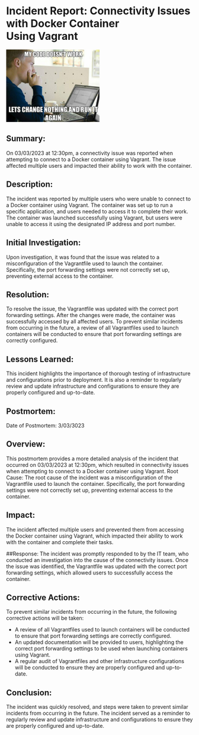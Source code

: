#  Incident Report: Connectivity Issues with Docker Container Using Vagrant

<img src=./pmt_meme.jpg width=50%>

## Summary:
On 03/03/2023 at 12:30pm, a connectivity issue was reported when attempting to connect to a Docker container using Vagrant. The issue affected multiple users and impacted their ability to work with the container.

## Description:
The incident was reported by multiple users who were unable to connect to a Docker container using Vagrant. The container was set up to run a specific application, and users needed to access it to complete their work. The container was launched successfully using Vagrant, but users were unable to access it using the designated IP address and port number.

## Initial Investigation:
Upon investigation, it was found that the issue was related to a misconfiguration of the Vagrantfile used to launch the container. Specifically, the port forwarding settings were not correctly set up, preventing external access to the container.

## Resolution:
To resolve the issue, the Vagrantfile was updated with the correct port forwarding settings. After the changes were made, the container was successfully accessed by all affected users. To prevent similar incidents from occurring in the future, a review of all Vagrantfiles used to launch containers will be conducted to ensure that port forwarding settings are correctly configured.

## Lessons Learned:
This incident highlights the importance of thorough testing of infrastructure and configurations prior to deployment. It is also a reminder to regularly review and update infrastructure and configurations to ensure they are properly configured and up-to-date.

## Postmortem:
Date of Postmortem: 3/03/3023

## Overview:
This postmortem provides a more detailed analysis of the incident that occurred on 03/03/2023 at 12:30pm, which resulted in connectivity issues when attempting to connect to a Docker container using Vagrant.
Root Cause:
The root cause of the incident was a misconfiguration of the Vagrantfile used to launch the container. Specifically, the port forwarding settings were not correctly set up, preventing external access to the container.

## Impact:
The incident affected multiple users and prevented them from accessing the Docker container using Vagrant, which impacted their ability to work with the container and complete their tasks.

##Response:
The incident was promptly responded to by the IT team, who conducted an investigation into the cause of the connectivity issues. Once the issue was identified, the Vagrantfile was updated with the correct port forwarding settings, which allowed users to successfully access the container.

## Corrective Actions:
To prevent similar incidents from occurring in the future, the following corrective actions will be taken:
* A review of all Vagrantfiles used to launch containers will be conducted to ensure that port forwarding settings are correctly configured.
* An updated documentation will be provided to users, highlighting the correct port forwarding settings to be used when launching containers using Vagrant.
* A regular audit of Vagrantfiles and other infrastructure configurations will be conducted to ensure they are properly configured and up-to-date.

## Conclusion:
The incident was quickly resolved, and steps were taken to prevent similar incidents from occurring in the future. The incident served as a reminder to regularly review and update infrastructure and configurations to ensure they are properly configured and up-to-date.
